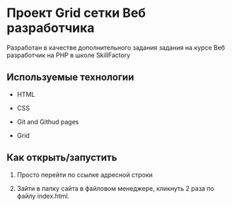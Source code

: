 # Проект Grid сетки Веб разработчика

Разработан в качестве дополнительного задания задания на курсе Веб разработчик на PHP в школе SkillFactory

## Используемые технологии

* HTML

* CSS

* Git and Githud pages

* Grid

## Как открыть/запустить

1. Просто перейти по ссылке адресной строки

2. Зайти в папку сайта в файловом менеджере, кликнуть 2 раза по файлу index.html.